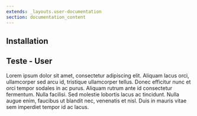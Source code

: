```yaml
---
extends: _layouts.user-documentation
section: documentation_content
---
```


## Installation

## Teste - User

Lorem ipsum dolor sit amet, consectetur adipiscing elit. Aliquam lacus orci, ullamcorper sed arcu id, tristique ullamcorper tellus. Donec efficitur nunc et orci tempor sodales in ac purus. Aliquam rutrum ante id consectetur fermentum. Nulla facilisi. Sed molestie lobortis lacus ac tincidunt. Nulla augue enim, faucibus ut blandit nec, venenatis et nisl. Duis in mauris vitae sem imperdiet tempor id ac lacus.